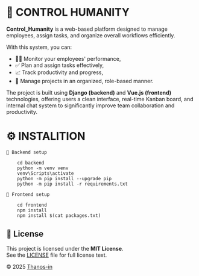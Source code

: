 # 🧠 CONTROL HUMANITY 

**Control_Humanity** is a web-based platform designed to manage employees, assign tasks, and organize overall workflows efficiently.

With this system, you can:

- 👨‍💼 Monitor your employees' performance,
- ✅ Plan and assign tasks effectively,
- 📈 Track productivity and progress,
- 📅 Manage projects in an organized, role-based manner.

The project is built using **Django (backend)** and **Vue.js (frontend)** technologies, offering users a clean interface, real-time Kanban board, and internal chat system to significantly improve team collaboration and productivity.

# ⚙️ INSTALITION 

    📁 Backend setup 

        cd backend
        python -m venv venv
        venv\Scripts\activate
        python -m pip install --upgrade pip
        python -m pip install -r requirements.txt

    📁 Frontend setup 
        
        cd frontend
        npm install
        npm install $(cat packages.txt)

## 📄 License

This project is licensed under the **MIT License**.  
See the [LICENSE](LICENSE) file for full license text.

© 2025 [Thanos-in](https://github.com/Thanos-in)        
